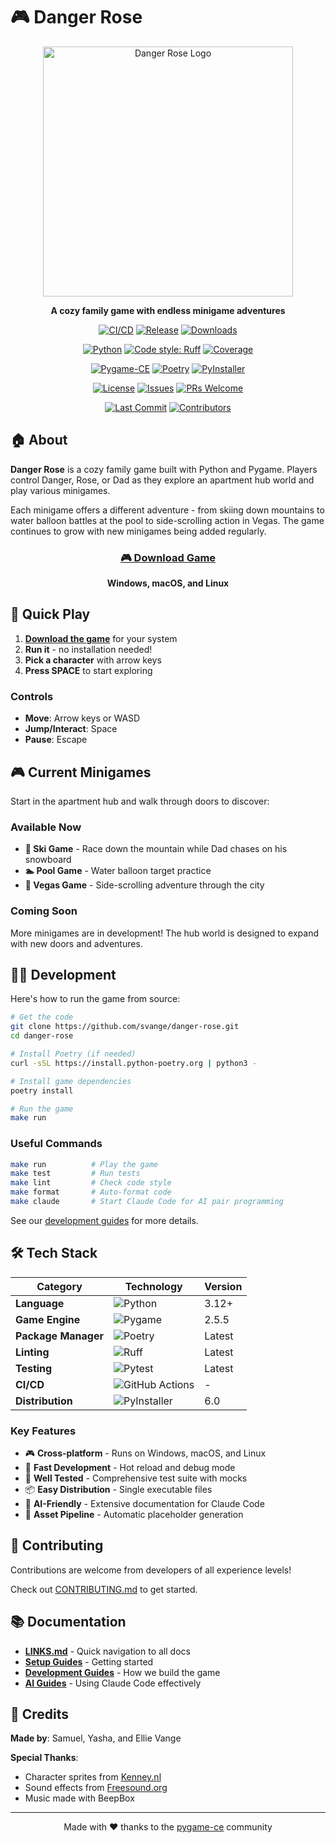 # 🎮 Danger Rose

<div align="center">
  <img src="docs/images/logo-placeholder.png" alt="Danger Rose Logo" width="400">

  **A cozy family game with endless minigame adventures**

  <!-- Build & Release -->
  [![CI/CD](https://github.com/svange/danger-rose/workflows/CI/CD%20Pipeline/badge.svg)](https://github.com/svange/danger-rose/actions)
  [![Release](https://img.shields.io/github/v/release/svange/danger-rose?include_prereleases)](https://github.com/svange/danger-rose/releases)
  [![Downloads](https://img.shields.io/github/downloads/svange/danger-rose/total)](https://github.com/svange/danger-rose/releases)

  <!-- Code Quality -->
  [![Python](https://img.shields.io/badge/Python-3.12%2B-blue.svg)](https://www.python.org/downloads/)
  [![Code style: Ruff](https://img.shields.io/endpoint?url=https://raw.githubusercontent.com/astral-sh/ruff/main/assets/badge/v2.json)](https://github.com/astral-sh/ruff)
  [![Coverage](https://img.shields.io/badge/coverage-55%25-yellow.svg)](https://github.com/svange/danger-rose)

  <!-- Tech Stack -->
  [![Pygame-CE](https://img.shields.io/badge/Pygame--CE-2.5.5-green.svg)](https://pyga.me/)
  [![Poetry](https://img.shields.io/endpoint?url=https://python-poetry.org/badge/v0.json)](https://python-poetry.org/)
  [![PyInstaller](https://img.shields.io/badge/PyInstaller-6.0-orange.svg)](https://www.pyinstaller.org/)

  <!-- Project Info -->
  [![License](https://img.shields.io/github/license/svange/danger-rose)](LICENSE)
  [![Issues](https://img.shields.io/github/issues/svange/danger-rose)](https://github.com/svange/danger-rose/issues)
  [![PRs Welcome](https://img.shields.io/badge/PRs-welcome-brightgreen.svg)](guides/setup/contributing.md)

  <!-- Activity -->
  [![Last Commit](https://img.shields.io/github/last-commit/svange/danger-rose)](https://github.com/svange/danger-rose/commits/main)
  [![Contributors](https://img.shields.io/github/contributors/svange/danger-rose)](https://github.com/svange/danger-rose/graphs/contributors)
</div>

## 🏠 About

**Danger Rose** is a cozy family game built with Python and Pygame. Players control Danger, Rose, or Dad as they explore an apartment hub world and play various minigames.

Each minigame offers a different adventure - from skiing down mountains to water balloon battles at the pool to side-scrolling action in Vegas. The game continues to grow with new minigames being added regularly.

<div align="center">
  <h3>
    <a href="https://github.com/svange/danger-rose/releases/latest">
      🎮 Download Game
    </a>
  </h3>
  <p>
    <strong>Windows, macOS, and Linux</strong>
  </p>
</div>

## 🎯 Quick Play

1. **[Download the game](https://github.com/svange/danger-rose/releases)** for your system
2. **Run it** - no installation needed!
3. **Pick a character** with arrow keys
4. **Press SPACE** to start exploring

### Controls
- **Move**: Arrow keys or WASD
- **Jump/Interact**: Space
- **Pause**: Escape

## 🎮 Current Minigames

Start in the apartment hub and walk through doors to discover:

### Available Now
- **🎿 Ski Game** - Race down the mountain while Dad chases on his snowboard
- **🏊 Pool Game** - Water balloon target practice
- **🎰 Vegas Game** - Side-scrolling adventure through the city

### Coming Soon
More minigames are in development! The hub world is designed to expand with new doors and adventures.

## 👨‍💻 Development

Here's how to run the game from source:

```bash
# Get the code
git clone https://github.com/svange/danger-rose.git
cd danger-rose

# Install Poetry (if needed)
curl -sSL https://install.python-poetry.org | python3 -

# Install game dependencies
poetry install

# Run the game
make run
```

### Useful Commands

```bash
make run          # Play the game
make test         # Run tests
make lint         # Check code style
make format       # Auto-format code
make claude       # Start Claude Code for AI pair programming
```

See our [development guides](./guides/) for more details.

## 🛠️ Tech Stack

<div align="center">

| Category | Technology | Version |
|----------|------------|---------|
| **Language** | ![Python](https://img.shields.io/badge/Python-3776AB?style=for-the-badge&logo=python&logoColor=white) | 3.12+ |
| **Game Engine** | ![Pygame](https://img.shields.io/badge/Pygame--CE-00AA00?style=for-the-badge&logo=python&logoColor=white) | 2.5.5 |
| **Package Manager** | ![Poetry](https://img.shields.io/badge/Poetry-60A5FA?style=for-the-badge&logo=poetry&logoColor=white) | Latest |
| **Linting** | ![Ruff](https://img.shields.io/badge/Ruff-FCC21B?style=for-the-badge&logo=ruff&logoColor=black) | Latest |
| **Testing** | ![Pytest](https://img.shields.io/badge/Pytest-0A9EDC?style=for-the-badge&logo=pytest&logoColor=white) | Latest |
| **CI/CD** | ![GitHub Actions](https://img.shields.io/badge/GitHub_Actions-2088FF?style=for-the-badge&logo=github-actions&logoColor=white) | - |
| **Distribution** | ![PyInstaller](https://img.shields.io/badge/PyInstaller-FF6600?style=for-the-badge&logo=python&logoColor=white) | 6.0 |

</div>

### Key Features
- 🎮 **Cross-platform** - Runs on Windows, macOS, and Linux
- 🚀 **Fast Development** - Hot reload and debug mode
- 🧪 **Well Tested** - Comprehensive test suite with mocks
- 📦 **Easy Distribution** - Single executable files
- 🤖 **AI-Friendly** - Extensive documentation for Claude Code
- 🎨 **Asset Pipeline** - Automatic placeholder generation

## 🤝 Contributing

Contributions are welcome from developers of all experience levels!

Check out [CONTRIBUTING.md](guides/setup/contributing.md) to get started.

## 📚 Documentation

- **[LINKS.md](./LINKS.md)** - Quick navigation to all docs
- **[Setup Guides](./guides/setup/)** - Getting started
- **[Development Guides](./guides/development/)** - How we build the game
- **[AI Guides](./guides/ai/)** - Using Claude Code effectively

## 👥 Credits

**Made by**: Samuel, Yasha, and Ellie Vange

**Special Thanks**:
- Character sprites from [Kenney.nl](https://kenney.nl)
- Sound effects from [Freesound.org](https://freesound.org)
- Music made with BeepBox

---

<div align="center">
  Made with ❤️ thanks to the <a href="https://pyga.me/">pygame-ce</a> community
</div>
